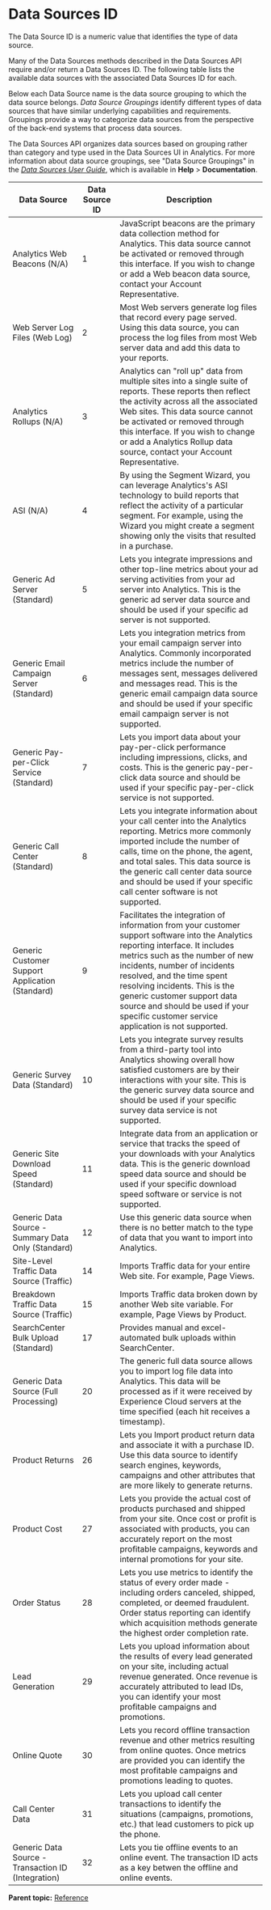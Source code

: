 # Data Sources ID

The Data Source ID is a numeric value that identifies the type of data source.

Many of the Data Sources methods described in the Data Sources API require and/or return a Data Sources ID. The following table lists the available data sources with the associated Data Sources ID for each.

Below each Data Source name is the data source grouping to which the data source belongs. *Data Source Groupings* identify different types of data sources that have similar underlying capabilities and requirements. Groupings provide a way to categorize data sources from the perspective of the back-end systems that process data sources.

The Data Sources API organizes data sources based on grouping rather than category and type used in the Data Sources UI in Analytics. For more information about data source groupings, see "Data Source Groupings" in the [*Data Sources User Guide*](http://microsite.omniture.com/t2/help/en_US/sc/datasources/oms_sc_data_sources.pdf), which is available in **Help** \> **Documentation**.

|Data Source|Data Source ID|Description|
|-----------|--------------|-----------|
|Analytics Web Beacons \(N/A\) |1|JavaScript beacons are the primary data collection method for Analytics. This data source cannot be activated or removed through this interface. If you wish to change or add a Web beacon data source, contact your Account Representative.|
|Web Server Log Files \(Web Log\) |2|Most Web servers generate log files that record every page served. Using this data source, you can process the log files from most Web server data and add this data to your reports.|
|Analytics Rollups \(N/A\) |3|Analytics can "roll up" data from multiple sites into a single suite of reports. These reports then reflect the activity across all the associated Web sites. This data source cannot be activated or removed through this interface. If you wish to change or add a Analytics Rollup data source, contact your Account Representative.|
|ASI \(N/A\) |4|By using the Segment Wizard, you can leverage Analytics's ASI technology to build reports that reflect the activity of a particular segment. For example, using the Wizard you might create a segment showing only the visits that resulted in a purchase.|
|Generic Ad Server \(Standard\) |5|Lets you integrate impressions and other top-line metrics about your ad serving activities from your ad server into Analytics. This is the generic ad server data source and should be used if your specific ad server is not supported.|
|Generic Email Campaign Server \(Standard\) |6|Lets you integration metrics from your email campaign server into Analytics. Commonly incorporated metrics include the number of messages sent, messages delivered and messages read. This is the generic email campaign data source and should be used if your specific email campaign server is not supported.|
|Generic Pay-per-Click Service \(Standard\) |7|Lets you import data about your pay-per-click performance including impressions, clicks, and costs. This is the generic pay-per-click data source and should be used if your specific pay-per-click service is not supported.|
|Generic Call Center \(Standard\) |8|Lets you integrate information about your call center into the Analytics reporting. Metrics more commonly imported include the number of calls, time on the phone, the agent, and total sales. This data source is the generic call center data source and should be used if your specific call center software is not supported.|
|Generic Customer Support Application \(Standard\) |9|Facilitates the integration of information from your customer support software into the Analytics reporting interface. It includes metrics such as the number of new incidents, number of incidents resolved, and the time spent resolving incidents. This is the generic customer support data source and should be used if your specific customer service application is not supported.|
|Generic Survey Data \(Standard\) |10|Lets you integrate survey results from a third-party tool into Analytics showing overall how satisfied customers are by their interactions with your site. This is the generic survey data source and should be used if your specific survey data service is not supported.|
|Generic Site Download Speed \(Standard\) |11|Integrate data from an application or service that tracks the speed of your downloads with your Analytics data. This is the generic download speed data source and should be used if your specific download speed software or service is not supported.|
|Generic Data Source - Summary Data Only \(Standard\) |12|Use this generic data source when there is no better match to the type of data that you want to import into Analytics.|
|Site-Level Traffic Data Source \(Traffic\) |14|Imports Traffic data for your entire Web site. For example, Page Views.|
|Breakdown Traffic Data Source \(Traffic\) |15|Imports Traffic data broken down by another Web site variable. For example, Page Views by Product.|
|SearchCenter Bulk Upload \(Standard\) |17|Provides manual and excel-automated bulk uploads within SearchCenter.|
|Generic Data Source \(Full Processing\) |20|The generic full data source allows you to import log file data into Analytics. This data will be processed as if it were received by Experience Cloud servers at the time specified \(each hit receives a timestamp\).|
|Product Returns|26|Lets you Import product return data and associate it with a purchase ID. Use this data source to identify search engines, keywords, campaigns and other attributes that are more likely to generate returns.|
|Product Cost|27|Lets you provide the actual cost of products purchased and shipped from your site. Once cost or profit is associated with products, you can accurately report on the most profitable campaigns, keywords and internal promotions for your site.|
|Order Status|28|Lets you use metrics to identify the status of every order made - including orders canceled, shipped, completed, or deemed fraudulent. Order status reporting can identify which acquisition methods generate the highest order completion rate.|
|Lead Generation|29|Lets you upload information about the results of every lead generated on your site, including actual revenue generated. Once revenue is accurately attributed to lead IDs, you can identify your most profitable campaigns and promotions.|
|Online Quote|30|Lets you record offline transaction revenue and other metrics resulting from online quotes. Once metrics are provided you can identify the most profitable campaigns and promotions leading to quotes.|
|Call Center Data|31|Lets you upload call center transactions to identify the situations \(campaigns, promotions, etc.\) that lead customers to pick up the phone.|
|Generic Data Source - Transaction ID \(Integration\) |32|Lets you tie offline events to an online event. The transaction ID acts as a key betwen the offline and online events.|

**Parent topic:** [Reference](r_Data_Sources_API_Reference.md)


